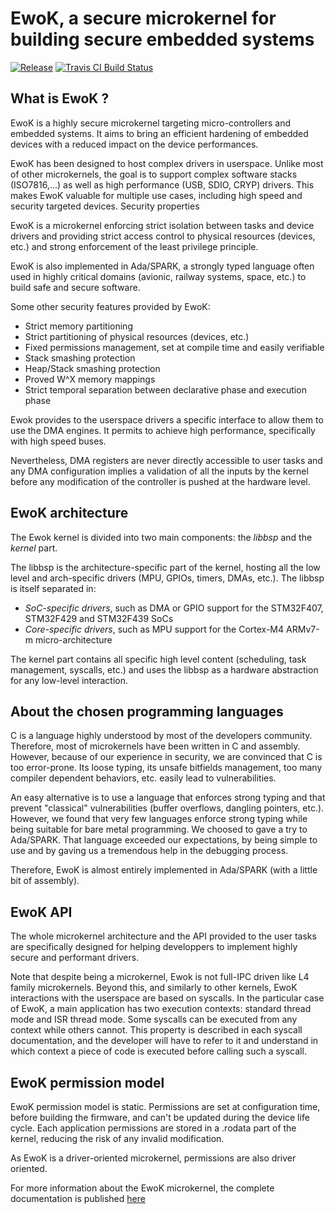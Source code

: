 # EwoK, a secure microkernel for building secure embedded systems


[![Release](https://img.shields.io/github/release/wookey-project/ewok-kernel.svg)](https://github.com/wookey-project/ewok-kernel/releases/latest)
[![Travis CI Build Status](https://api.travis-ci.com/wookey-project/ewok-kernel.svg?branch=master)](https://travis-ci.com/wookey-project/ewok-kernel)


## What is EwoK ?

EwoK is a highly secure microkernel targeting micro-controllers and embedded systems.
It aims to bring an efficient hardening of embedded devices with a reduced impact on
the device performances.

EwoK has been designed to host complex drivers in userspace. Unlike most of
other microkernels, the goal is to support complex software stacks (ISO7816,...)
as well as high performance (USB, SDIO, CRYP) drivers. This makes EwoK valuable
for multiple use cases, including high speed and security targeted devices.
Security properties

EwoK is a microkernel enforcing strict isolation between tasks and device
drivers and providing strict access control to physical resources (devices,
etc.) and strong enforcement of the least privilege principle.

EwoK is also implemented in Ada/SPARK, a strongly typed language often used
in highly critical domains (avionic, railway systems, space, etc.) to build
safe and secure software.

Some other security features provided by EwoK:

   * Strict memory partitioning
   * Strict partitioning of physical resources (devices, etc.)
   * Fixed permissions management, set at compile time and easily verifiable
   * Stack smashing protection
   * Heap/Stack smashing protection
   * Proved W^X memory mappings
   * Strict temporal separation between declarative phase and execution phase

Ewok provides to the userspace drivers a specific interface to allow them to
use the DMA engines. It permits to achieve high performance, specifically with
high speed buses.

Nevertheless, DMA registers are never directly accessible to user tasks and any
DMA configuration implies a validation of all the inputs by the kernel before
any modification of the controller is pushed at the hardware level.

## EwoK architecture

The Ewok kernel is divided into two main components: the *libbsp* and the *kernel*
part.

The libbsp is the architecture-specific part of the kernel, hosting all the low
level and arch-specific drivers (MPU, GPIOs, timers, DMAs, etc.). The libbsp is
itself separated in:

   * *SoC-specific drivers*, such as DMA or GPIO support for the STM32F407, STM32F429 and STM32F439 SoCs
   * *Core-specific drivers*, such as MPU support for the Cortex-M4 ARMv7-m micro-architecture

The kernel part contains all specific high level content (scheduling, task
management, syscalls, etc.) and uses the libbsp as a hardware abstraction for
any low-level interaction.

## About the chosen programming languages

C is a language highly understood by most of the developers community.
Therefore, most of microkernels have been written in C and assembly.
However, because of our experience in security, we are convinced that C is
too error-prone. Its loose typing, its unsafe bitfields management, too many
compiler dependent behaviors, etc. easily lead to vulnerabilities.

An easy alternative is to use a language that enforces strong typing
and that prevent "classical" vulnerabilities (buffer overflows, dangling
pointers, etc.). However, we found that very few languages enforce strong
typing while being suitable for bare metal programming. We choosed to gave a
try to Ada/SPARK. That language exceeded our expectations, by being simple
to use and by gaving us a tremendous help in the debugging process.

Therefore, EwoK is almost entirely implemented in Ada/SPARK (with a little bit
of assembly).

## EwoK API

The whole microkernel architecture and the API provided to the user tasks are
specifically designed for helping developpers to implement highly secure and
performant drivers.

Note that despite being a microkernel, Ewok is not full-IPC driven like L4
family microkernels. Beyond this, and similarly to other kernels, EwoK
interactions with the userspace are based on syscalls. In the particular case
of EwoK, a main application has two execution contexts: standard thread mode
and ISR thread mode. Some syscalls can be executed from any context while
others cannot. This property is described in each syscall documentation, and
the developer will have to refer to it and understand in which context a piece
of code is executed before calling such a syscall.

## EwoK permission model

EwoK permission model is static. Permissions are set at configuration time,
before building the firmware, and can't be updated during the device life
cycle. Each application permissions are stored in a .rodata part of the kernel,
reducing the risk of any invalid modification.

As EwoK is a driver-oriented microkernel, permissions are also driver oriented.

For more information about the EwoK microkernel, the complete documentation is
published [here](https://wookey-project.github.io/ewok/index.html)
